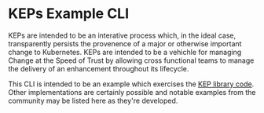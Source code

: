 # KEPs Example CLI

KEPs are intended to be an interative process which, in the ideal case, transparently
persists the provenence of a major or otherwise important change to Kubernetes. KEPs
are intended to be a vehichle for managing Change at the Speed of Trust by allowing 
cross functional teams to manage the delivery of an enhancement throughout its
lifecycle.

This CLI is intended to be an example which exercises the [KEP library code][]. Other
implementations are certainly possible and notable examples from the community may be
listed here as they're developed.

[KEP library code]: https://github.com/calebamiles/keps/tree/master/pkg
